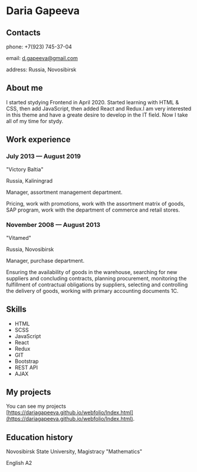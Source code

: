 # Daria Gapeeva

## Contacts

phone: +7(923) 745-37-04

email: d.gapeeva@gmail.com

address: Russia, Novosibirsk

## About me

I started stydying Frontend in April 2020. Started learning with HTML & CSS, then add JavaScript, then added React and Redux.I am very interested in this theme and have a greate desire to develop in the IT field. Now I take all of my time for stydy.

## Work experience

### July 2013 — August 2019

"Victory Baltia"

Russia, Kaliningrad

Manager, assortment management department.

Pricing, work with promotions, work with the assortment matrix of goods, SAP program, work with the department of commerce and retail stores.

### November 2008 — August 2013

"Vitamed"

Russia, Novosibirsk

Manager, purchase department.

Ensuring the availability of goods in the warehouse, searching for new suppliers and concluding contracts, planning procurement, monitoring the fulfillment of contractual obligations by suppliers, selecting and controlling the delivery of goods, working with primary accounting documents 1C.

## Skills

- HTML
- SCSS
- JavaScript
- React
- Redux
- GIT
- Bootstrap
- REST API
- AJAX

## My projects

You can see my projects [https://dariagapeeva.github.io/webfolio/Index.html](https://dariagapeeva.github.io/webfolio/Index.html).

## Education history

Novosibirsk State University,
Magistracy "Mathematics"

English A2
